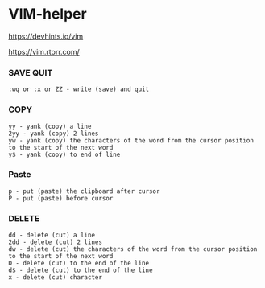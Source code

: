 # VIM-helper

https://devhints.io/vim

https://vim.rtorr.com/


### SAVE QUIT
    :wq or :x or ZZ - write (save) and quit


### COPY
    yy - yank (copy) a line
    2yy - yank (copy) 2 lines
    yw - yank (copy) the characters of the word from the cursor position to the start of the next word
    y$ - yank (copy) to end of line
   

### Paste
    
    p - put (paste) the clipboard after cursor
    P - put (paste) before cursor
    

### DELETE    
    dd - delete (cut) a line
    2dd - delete (cut) 2 lines
    dw - delete (cut) the characters of the word from the cursor position to the start of the next word
    D - delete (cut) to the end of the line
    d$ - delete (cut) to the end of the line
    x - delete (cut) character
